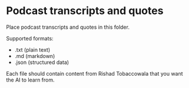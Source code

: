# Podcast transcripts and quotes

Place podcast transcripts and quotes in this folder.

Supported formats:
- .txt (plain text)
- .md (markdown)
- .json (structured data)

Each file should contain content from Rishad Tobaccowala that you want the AI to learn from.